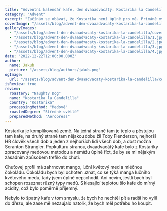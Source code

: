 ```yaml
---
title: "Adventní kalendář kafe, den dvaaadvacátý: Kostarika la Candelilla"
category: "Advent"
excerpt: "Začínám se obávat, že Kostarika není úplně pro mě. Primáně myslím kafe, protože dost často se mi spíš netrefilo do chuti, ale koncekonců možná ani země. Na Kostarice nějakej čas totiž žil Toby Flenderson, nejhorší HR pracovník všech dob, možná i jeden z nejhorších lidí vůbec. A dost možná to byl i Scranton Strangler, jak naznačujou některý fanouškovský teorie. A to je tentokrát dost značně podstatné. Jaký bylo dvaadvacátý kafe v kalendáři?"
coverImage: "/assets/blog/advent-den-dvaaadvacaty-kostarika-la-candelilla/cover.jpg"
galleryImages:
  - "/assets/blog/advent-den-dvaaadvacaty-kostarika-la-candelilla/cover.jpg"
  - "/assets/blog/advent-den-dvaaadvacaty-kostarika-la-candelilla/1.jpg"
  - "/assets/blog/advent-den-dvaaadvacaty-kostarika-la-candelilla/2.jpg"
  - "/assets/blog/advent-den-dvaaadvacaty-kostarika-la-candelilla/3.jpg"
  - "/assets/blog/advent-den-dvaaadvacaty-kostarika-la-candelilla/4.jpg"
date: "2022-12-22T12:00:00.000Z"
author:
  name: Jakub
  picture: "/assets/blog/authors/jakub.png"
ogImage:
  url: "/assets/blog/advent-den-dvaaadvacaty-kostarika-la-candelilla/cover.jpg"
isReview: true
review:
  roastery: "Naughty Dog"
  name: "Kostarika la Candelilla"
  country: "Kostarika"
  processingMethod: "Medové"
  roastedDegree: "Středně světlé"
  preparedMethod: "Aeropress"
---
```


Kostarika je komplikovaná země. Na jedná straně tam je teplo a pěstujou tam kafe, na druhý straně tam nějakou dobu žil Toby Flenderson, nejhorší HR člověk všech dob a jeden z nejhorších lidí všech dob, a dost možná Scranton Strangler. Popkulturu stranou, dvaadvacátý kafe bylo z Kostariky zpracovaný medovou metodou a nemůžu úplně říct, že by se mi nějakým zásadním způsobem trefilo do chuti.

Chuťovej profil má zahrnovat mango, luční květový med a mléčnou čokoládu. Čokoládu bych byl ochoten uznat, co se týká manga lučního květového medu, tady jsem úplně nepochodil. Ani nevím, jestli bych byl schopen rozeznat různý typy medů. S klesající teplotou šlo kafe do mírný acidity, což bylo poměrně příjemný.

Nebylo to špatný kafe v tom smyslu, že bych ho nechtěl pít a radši ho vylil do dřezu, ale zase mě nezaujalo natolik, že bych měl potřebu ho koupit.
